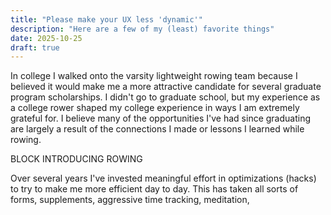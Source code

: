 ```yaml
---
title: "Please make your UX less 'dynamic'"
description: "Here are a few of my (least) favorite things"
date: 2025-10-25
draft: true
---
```


In college I walked onto the varsity lightweight rowing team because I believed it would make me a more attractive candidate for several graduate program scholarships. I didn't go to graduate school, but my experience as a college rower  shaped my college experience in ways I am extremely grateful for. I believe many of the opportunities I've had since graduating are largely a result of the connections I made or lessons I learned while rowing.  

BLOCK INTRODUCING ROWING

Over several years I've invested meaningful effort in optimizations (hacks) to try to make me more efficient day to day. This has taken all sorts of forms, supplements, aggressive time tracking, meditation, 
